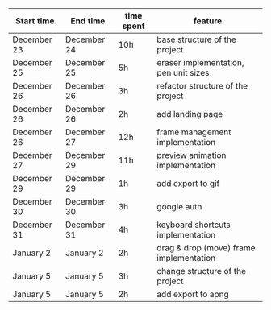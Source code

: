 | Start time  | End time | time spent | feature |
|-----------|-------------|-------------|-------------|
| December 23 | December 24 | 10h | base structure of the project |
| December 25 | December 25 | 5h | eraser implementation, pen unit sizes |
| December 26 | December 26 | 3h | refactor structure of the project |
| December 26 | December 26 | 2h | add landing page|
| December 26 | December 27 | 12h | frame management implementation |
| December 27 | December 29 | 11h | preview animation implementation |
| December 29 | December 29 | 1h | add export to gif |
| December 30 | December 30 | 3h | google auth |
| December 31 | December 31 | 4h | keyboard shortcuts implementation |
| January 2 | January 2 | 2h | drag & drop (move) frame implementation |
| January 5 | January 5 | 3h | change structure of the project |
| January 5 | January 5 | 2h | add export to apng |
